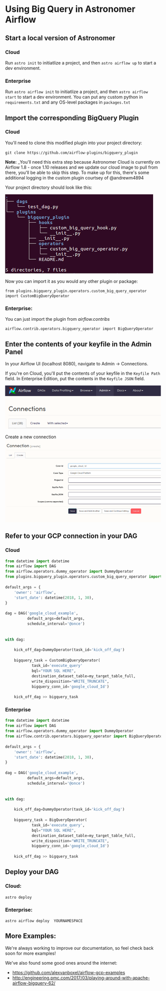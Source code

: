 
# Using Big Query in Astronomer Airflow

## Start a local version of Astronomer

### Cloud
Run `astro init` to initiatlize a project, and then `astro airflow up` to start a dev environment. 

### Enterprise
Run `astro airflow init` to initiatlize a project, and then `astro airflow start` to start a dev environment. You can put any custom python in `requirements.txt` and any OS-level packages in `packages.txt`

## Import the corresponding BigQuery Plugin

### Cloud
You'll need to clone this modified plugin into your project directory:

`git clone https://github.com/airflow-plugins/bigquery_plugin`

**Note:** _You'll need this extra step because Astronomer Cloud is currently on Airflow 1.8 - once 1.10 releases and we update our cloud image to pull from there, you'll be able to skip this step. To make up for this, there's some additional logging in the custom plugin courtsey of @andrewm4894

Your project directory should look like this:

![title](img/gcp_cloud_folder_structure.png)


Now you can import it as you would any other plugin or package:

```
from plugins.bigquery_plugin.operators.custom_big_query_operator import CustomBigQueryOperator
```

### Enterprise:
You can just import the plugin from _airflow.contribs_

```
airflow.contrib.operators.bigquery_operator import BigQueryOperator
```

## Enter the contents of your keyfile in the Admin Panel

In your Airflow UI (localhost 8080), navigate to Admin -> Connections.

If you're on Cloud, you'll put the contents of your keyfile in the `Keyfile Path` field. In Enterprise Edition, put the contents in the `Keyfile JSON` field.

![title](img/connections.png)

Create a new connection
![title](img/google_cloud_connection.png)


## Refer to your GCP connection in your DAG

### Cloud


```python
from datetime import datetime
from airflow import DAG
from airflow.operators.dummy_operator import DummyOperator
from plugins.bigquery_plugin.operators.custom_big_query_operator import CustomBigQueryOperator

default_args = {
    'owner': 'airflow',
    'start_date': datetime(2018, 1, 30),
}

dag = DAG('google_cloud_example',
          default_args=default_args,
          schedule_interval='@once')


with dag:
    
    kick_off_dag=DummyOperator(task_id='kick_off_dag')

    bigquery_task = CustomBigQueryOperator(
            task_id='execute_query'
            bql="YOUR SQL HERE",
            destination_dataset_table=my_target_table_full,
            write_disposition="WRITE_TRUNCATE",
            bigquery_conn_id='google_cloud_Id')
    
    kick_off_dag >> bigquery_task
```

### Enterprise


```python
from datetime import datetime
from airflow import DAG
from airflow.operators.dummy_operator import DummyOperator
from airflow.contrib.operators.bigquery_operator import BigQueryOperator

default_args = {
    'owner': 'airflow',
    'start_date': datetime(2018, 1, 30),
}

dag = DAG('google_cloud_example',
          default_args=default_args,
          schedule_interval='@once')


with dag:
    
    kick_off_dag=DummyOperator(task_id='kick_off_dag')

    bigquery_task = BigQueryOperator(
            task_id='execute_query',
            bql="YOUR SQL HERE",
            destination_dataset_table=my_target_table_full,
            write_disposition="WRITE_TRUNCATE",
            bigquery_conn_id='google_cloud_Id')
    
    kick_off_dag >> bigquery_task
```

## Deploy your DAG

### Cloud:
`astro deploy`

### Enterprise:
`astro airflow deploy  YOURNAMESPACE`  

## More Examples:

We're always working to improve our documentation, so feel check back soon for more examples!

We've also found some good ones around the internet:
- https://github.com/alexvanboxel/airflow-gcp-examples
- http://engineering.pmc.com/2017/03/playing-around-with-apache-airflow-bigquery-62/


